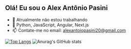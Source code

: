 ## Olá! Eu sou o Alex Antônio Pasini

- 🔭 Atrualmente não estou trabalhando
- 🌱 Python, JavaScript, Angular, Next.js
- 📫 Contate-me no email: alexantoiopasini20@gmail.com

[![Top Langs](https://github-readme-stats.vercel.app/api/top-langs/?username=alexPasini)](https://github.com/alexPasini/github-readme-stats )
![Anurag's GitHub stats](https://github-readme-stats.vercel.app/api?username=alexPasini&show_icons=true&bg_color=00000000)

